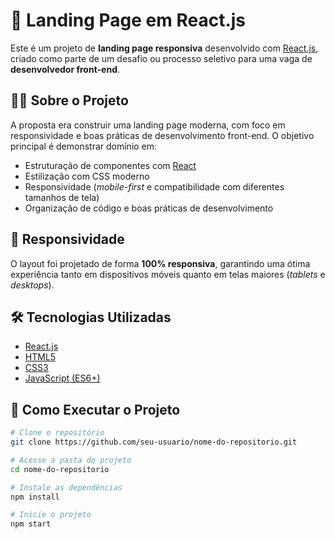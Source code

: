 # 🚀 Landing Page em React.js

Este é um projeto de **landing page responsiva** desenvolvido com [React.js](https://reactjs.org/), criado como parte de um desafio ou processo seletivo para uma vaga de **desenvolvedor front-end**.

## 🧑‍💻 Sobre o Projeto

A proposta era construir uma landing page moderna, com foco em responsividade e boas práticas de desenvolvimento front-end. O objetivo principal é demonstrar domínio em:

- Estruturação de componentes com [React](https://pt-br.reactjs.org/)
- Estilização com CSS moderno
- Responsividade (_mobile-first_ e compatibilidade com diferentes tamanhos de tela)
- Organização de código e boas práticas de desenvolvimento

## 📱 Responsividade

O layout foi projetado de forma **100% responsiva**, garantindo uma ótima experiência tanto em dispositivos móveis quanto em telas maiores (_tablets_ e _desktops_).

## 🛠️ Tecnologias Utilizadas

- [React.js](https://reactjs.org/)
- [HTML5](https://developer.mozilla.org/pt-BR/docs/Web/HTML)
- [CSS3](https://developer.mozilla.org/pt-BR/docs/Web/CSS)
- [JavaScript (ES6+)](https://developer.mozilla.org/pt-BR/docs/Web/JavaScript)

## 📂 Como Executar o Projeto

```bash
# Clone o repositório
git clone https://github.com/seu-usuario/nome-do-repositorio.git

# Acesse a pasta do projeto
cd nome-do-repositorio

# Instale as dependências
npm install

# Inicie o projeto
npm start
